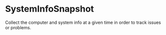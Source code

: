 # SystemInfoSnapshot
Collect the computer and system info at a given time in order to track issues or problems.

